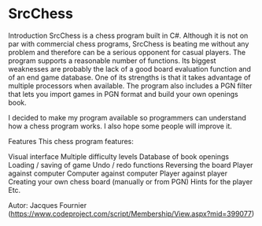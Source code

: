 # SrcChess
Introduction
SrcChess is a chess program built in C#. Although it is not on par with commercial chess programs, SrcChess is beating me without any problem and therefore can be a 
serious opponent for casual players. The program supports a reasonable number of functions. Its biggest weaknesses are probably the lack of a good board evaluation function and of an end game database. One of its strengths is that it takes advantage of multiple processors when available. The program also includes a PGN filter that lets you import games in PGN format and build your own openings book.

I decided to make my program available so programmers can understand how a chess program works. I also hope some people will improve it.

Features
This chess program features:

Visual interface
Multiple difficulty levels
Database of book openings
Loading / saving of game
Undo / redo functions
Reversing the board
Player against computer
Computer against computer
Player against player
Creating your own chess board (manually or from PGN)
Hints for the player
Etc.

Autor: Jacques Fournier (https://www.codeproject.com/script/Membership/View.aspx?mid=399077)
